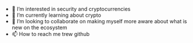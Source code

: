 - 👀 I’m interested in security and cryptocurrencies
- 🌱 I’m currently learning about crypto
- 💞️ I’m looking to collaborate on making myself more aware about what is new on the ecosystem
- 📫 How to reach me trew github

<!---
Clementsable/Clementsable is a ✨ special ✨ repository because its `README.md` (this file) appears on your GitHub profile.
You can click the Preview link to take a look at your changes.
--->
